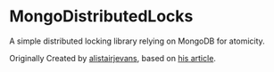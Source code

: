 # MongoDistributedLocks

A simple distributed locking library relying on MongoDB for atomicity.

Originally Created by [alistairjevans](https://github.com/alistairjevans), based on [his article](https://alistairevans.co.uk/2019/05/01/implementing-a-shared-resource-lock-in-your-load-balanced-application-with-mongodb-in-csharp/).
